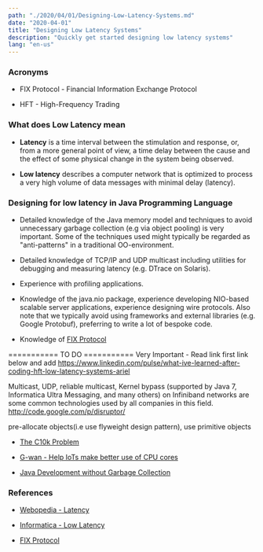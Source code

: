 ```yaml
---
path: "./2020/04/01/Designing-Low-Latency-Systems.md"
date: "2020-04-01"
title: "Designing Low Latency Systems"
description: "Quickly get started designing low latency systems"
lang: "en-us"
---
```


### Acronyms ###

- FIX Protocol - Financial Information Exchange Protocol

- HFT - High-Frequency Trading

### What does Low Latency mean ###

- __Latency__ is a time interval between the stimulation and response, or, from
a more general point of view, a time delay between the cause and the effect of
some physical change in the system being observed.

- __Low latency__ describes a computer network that is optimized to process a
very high volume of data messages with minimal delay (latency).

### Designing for low latency in Java Programming Language ###

- Detailed knowledge of the Java memory model and techniques to avoid unnecessary
garbage collection (e.g via object pooling) is very important. Some of the
techniques used might typically be regarded as "anti-patterns" in a traditional
OO-environment.

- Detailed knowledge of TCP/IP and UDP multicast including utilities for debugging and measuring latency (e.g. DTrace on Solaris).

- Experience with profiling applications.

- Knowledge of the java.nio package, experience developing NIO-based scalable server applications, experience designing wire protocols. Also note that we typically avoid using frameworks and external libraries (e.g. Google Protobuf), preferring to write a lot of bespoke code.

- Knowledge of [FIX Protocol](http://www.marketswiki.com/wiki/Financial_Information_Exchange_protocol)

=========== TO DO ===========
Very Important - Read link first link below and add
https://www.linkedin.com/pulse/what-ive-learned-after-coding-hft-low-latency-systems-ariel

Multicast, UDP, reliable multicast, Kernel bypass (supported by Java 7, Informatica Ultra Messaging, and many others) on Infiniband networks are some common technologies used by all companies in this field.
http://code.google.com/p/disruptor/

pre-allocate objects(i.e use flyweight design pattern), use primitive objects

- [The C10k Problem](http://www.kegel.com/c10k.html)

- [G-wan - Help IoTs make better use of CPU cores](http://g-wan.com/)

- [Java Development without Garbage Collection](http://www.coralblocks.com/index.php/java-development-without-gc/)

### References ###

- [Webopedia - Latency](http://www.webopedia.com/TERM/L/latency.html)

- [Informatica - Low Latency](https://www.informatica.com/services-and-training/glossary-of-terms/low-latency-definition.html)

- [FIX Protocol](http://www.marketswiki.com/wiki/Financial_Information_Exchange_protocol)
